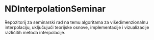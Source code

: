 # NDInterpolationSeminar
Repozitorij za seminarski rad na temu algoritama za višedimenzionalnu interpolaciju, uključujući teorijske osnove, implementacije i vizualizacije različitih metoda interpolacije.
